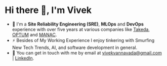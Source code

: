 <h1>Hi there 👋, I'm Vivek</h1>


- 🔭 I'm a **Site Reliability Engineering (SRE)**, **MLOps** and **DevOps** experience with over five years at various companies like [Takeda](https://www.takeda.com/), [OPTUM](https://www.optum.com/) and [MANAC](https://manacinfotech.com/).
- ⚡ Besides of My Working Experience I enjoy tinkering with Smurfing New Tech Trends, AI, and software development in general.
- 💬 You can get in touch with me by email at [vivekvannavada@gmail.com](mailto:vivekvannavada@gmail.com) | [LinkedIn](https://www.linkedin.com/in/vvkr/).



